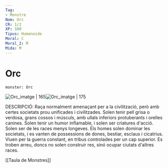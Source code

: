```yaml
---
Tag:
- Monstre
Nom: Orc
CR: 1/2
XP: 100
Tipus: Humanoide
Moral: C
Moral_2: M
Mida: M
---
```

# Orc

```statblock
monster: Orc
```

![Orc_imatge | 165](https://www.dndbeyond.com/avatars/thumbnails/30834/160/1000/1000/638063882785865067.png)![Orc_imatge | 175](https://i.pinimg.com/originals/c4/65/96/c465969ec58fbc89e2cfe4a2cb4562a3.png)

DESCRIPCIÓ: 
Raça normalment amenaçant per a la civilització, però amb certes societats prou unificades i civilitzades. Solen tenir pell grisa o verdosa, grans cossos i músculs, amb ullals inferiors protuberants i orelles canines. Solen tenir un humor inflamable, i solen ser criatures d'acció. Solen ser de les races menys longeves. Els homes solen dominar les societats, i es vanten de possessions de dones, bestiar, esclaus i cicatrius. Viuen per la guerra constant, en tribus controlades per un cap superior. Es troben arreu, doncs no solen construir res, sinó ocupar ciutats d'altres races.

[[Taula de Monstres]]